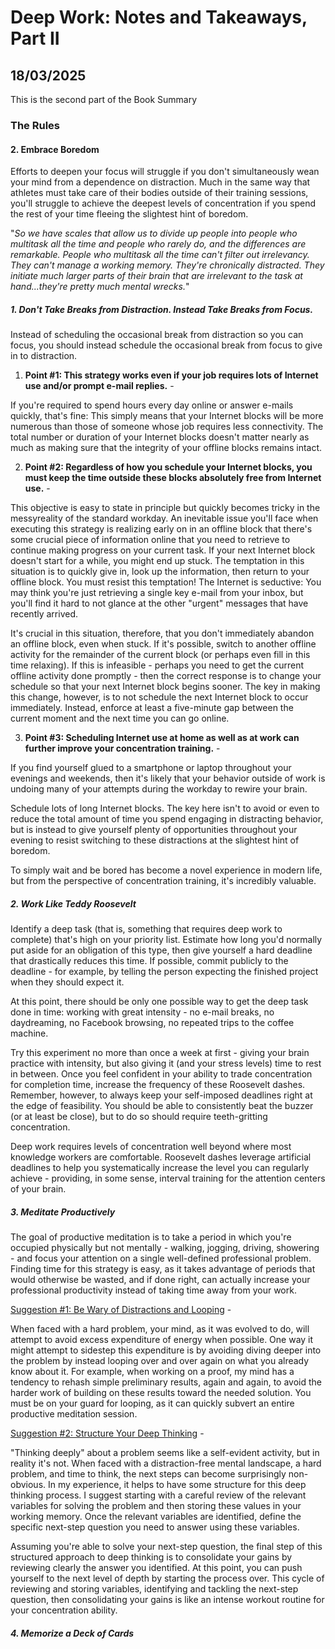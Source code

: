 # Deep Work: Notes and Takeaways, Part II
## 18/03/2025

This is the second part of the Book Summary

### The Rules

#### 2. Embrace Boredom

Efforts to deepen your focus will struggle if you don't simultaneously wean your mind from a dependence on distraction. Much in the same way that athletes must take care of their bodies outside of their training sessions, you'll struggle to achieve the deepest levels of concentration if you spend the rest of your time fleeing the slightest hint of boredom.

"_So we have scales that allow us to divide up people into people who multitask all the time and people who rarely do, and the differences are remarkable. People who multitask all the time can't filter out irrelevancy. They can't manage a working memory. They're chronically distracted. They initiate much larger parts of their brain that are irrelevant to the task at hand...they're pretty much mental wrecks._"

##### 1. Don't Take Breaks from Distraction. Instead Take Breaks from Focus.

Instead of scheduling the occasional break from distraction so you can focus, you should instead schedule the occasional break from focus to give in to distraction.

1. **Point #1: This strategy works even if your job requires lots of Internet use and/or prompt e-mail replies.** - 

If you're required to spend hours every day online or answer e-mails quickly, that's fine: This simply means that your Internet blocks will be more numerous than those of someone whose job requires less connectivity. The total number or duration of your Internet blocks doesn't matter nearly as much as making sure that the integrity of your offline blocks remains intact.

2. **Point #2: Regardless of how you schedule your Internet blocks, you must keep the time outside these blocks absolutely free from Internet use.** - 

This objective is easy to state in principle but quickly becomes tricky in the messyreality of the standard workday. An inevitable issue you'll face when executing this strategy is realizing early on in an offline block that there's some crucial piece of information online that you need to retrieve to continue making progress on your current task. If your next Internet block doesn't start for a while, you might end up stuck. The temptation in this situation is to quickly give in, look up the information, then return to your offline block. You must resist this temptation! The Internet is seductive: You may think you're just retrieving a single key e-mail from your inbox, but you'll find it hard to not glance at the other "urgent" messages that have recently arrived.

It's crucial in this situation, therefore, that you don't immediately abandon an offline block, even when stuck. If it's possible, switch to another offline activity for the remainder of the current block (or perhaps even fill in this time relaxing). If this is infeasible - perhaps you need to get the current offline activity done promptly - then the correct response is to change your schedule so that your next Internet block begins sooner. The key in making this change, however, is to not schedule the next Internet block to occur immediately. Instead, enforce at least a five-minute gap between the current moment and the next time you can go online.

3. **Point #3: Scheduling Internet use at home as well as at work can further improve your concentration training.** - 

If you find yourself glued to a smartphone or laptop throughout your evenings and weekends, then it's likely that your behavior outside of work is undoing many of your attempts during the workday to rewire your brain.

Schedule lots of long Internet blocks. The key here isn't to avoid or even to reduce the total amount of time you spend engaging in distracting behavior, but is instead to give yourself plenty of opportunities throughout your evening to resist switching to these distractions at the slightest hint of boredom.

To simply wait and be bored has become a novel experience in modern life, but from the perspective of concentration training, it's incredibly valuable.

##### 2. Work Like Teddy Roosevelt

Identify a deep task (that is, something that requires deep work to complete) that's high on your priority list. Estimate how long you'd normally put aside for an obligation of this type, then give yourself a hard deadline that drastically reduces this time. If possible, commit publicly to the deadline - for example, by telling the person expecting the finished project when they should expect it.

At this point, there should be only one possible way to get the deep task done in time: working with great intensity - no e-mail breaks, no daydreaming, no Facebook browsing, no repeated trips to the coffee machine. 

Try this experiment no more than once a week at first - giving your brain practice with intensity, but also giving it (and your stress levels) time to rest in between. Once you feel confident in your ability to trade concentration for completion time, increase the frequency of these Roosevelt dashes. Remember, however, to always keep your self-imposed deadlines right at the edge of feasibility. You should be able to consistently beat the buzzer (or at least be close), but to do so should require teeth-gritting concentration.

Deep work requires levels of concentration well beyond where most knowledge workers are comfortable. Roosevelt dashes leverage artificial deadlines to help you systematically increase the level you can regularly achieve - providing, in some sense, interval training for the attention centers of your brain.

##### 3. Meditate Productively

The goal of productive meditation is to take a period in which you're occupied physically but not mentally - walking, jogging, driving, showering - and focus your attention on a single well-defined professional problem. Finding time for this strategy is easy, as it takes advantage of periods that would otherwise be wasted, and if done right, can actually increase your professional productivity instead of taking time away from your work.

<u>Suggestion #1: Be Wary of Distractions and Looping</u> - 

When faced with a hard problem, your mind, as it was evolved to do, will attempt to avoid excess expenditure of energy when possible. One way it might attempt to sidestep this expenditure is by avoiding diving deeper into the problem by instead looping over and over again on what you already know about it. For example, when working on a proof, my mind has a tendency to rehash simple preliminary results, again and again, to avoid the harder work of building on these results toward the needed solution. You must be on your guard for looping, as it can quickly subvert an entire productive meditation session. 

<u>Suggestion #2: Structure Your Deep Thinking</u> - 

"Thinking deeply" about a problem seems like a self-evident activity, but in reality it's not. When faced with a distraction-free mental landscape, a hard problem, and time to think, the next steps can become surprisingly non-obvious. In my experience, it helps to have some structure for this deep thinking process. I suggest starting with a careful review of the relevant variables for solving the problem and then storing these values in your working memory. Once the relevant variables are identified, define the specific next-step question you need to answer using these variables.

Assuming you're able to solve your next-step question, the final step of this structured approach to deep thinking is to consolidate your gains by reviewing clearly the answer you identified. At this point, you can push yourself to the next level of depth by starting the process over. This cycle of reviewing and storing variables, identifying and tackling the next-step question, then consolidating your gains is like an intense workout routine for your concentration ability.

##### 4. Memorize a Deck of Cards